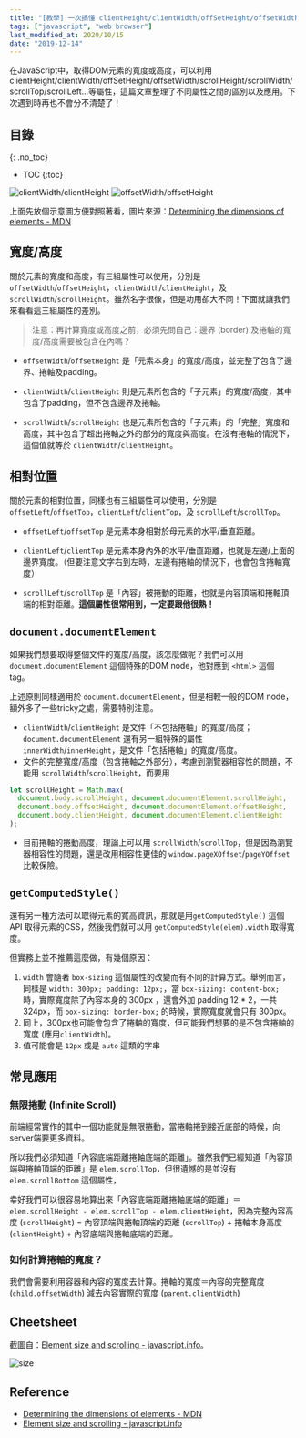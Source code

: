 ```yaml
---
title: "[教學] 一次搞懂 clientHeight/clientWidth/offSetHeight/offsetWidth/scrollHeight/scrollWidth/scrollTop/scrollLeft 的區別"
tags: ["javascript", "web browser"]
last_modified_at: 2020/10/15
date: "2019-12-14"
---
```


在JavaScript中，取得DOM元素的寬度或高度，可以利用clientHeight/clientWidth/offSetHeight/offsetWidth/scrollHeight/scrollWidth/scrollTop/scrollLeft...等屬性，這篇文章整理了不同屬性之間的區別以及應用。下次遇到時再也不會分不清楚了！

## 目錄
{: .no_toc}

- TOC
{:toc}

![clientWidth/clientHeight](https://developer.mozilla.org/@api/deki/files/185/=Dimensions-client.png)
![offsetWidth/offsetHeight](https://developer.mozilla.org/@api/deki/files/186/=Dimensions-offset.png)

上面先放個示意圖方便對照著看，圖片來源：[Determining the dimensions of elements - MDN](https://developer.mozilla.org/en-US/docs/Web/API/CSS_Object_Model/Determining_the_dimensions_of_elements)

## 寬度/高度

關於元素的寬度和高度，有三組屬性可以使用，分別是`offsetWidth`/`offsetHeight`，`clientWidth`/`clientHeight`，及`scrollWidth`/`scrollHeight`。雖然名字很像，但是功用卻大不同！下面就讓我們來看看這三組屬性的差別。

> 注意：再計算寬度或高度之前，必須先問自己：邊界 (border) 及捲軸的寬度/高度需要被包含在內嗎？

* `offsetWidth`/`offsetHeight` 是「元素本身」的寬度/高度，並完整了包含了邊界、捲軸及padding。

* `clientWidth`/`clientHeight` 則是元素所包含的「子元素」的寬度/高度，其中包含了padding，但不包含邊界及捲軸。

* `scrollWidth`/`scrollHeight` 也是元素所包含的「子元素」的「完整」寬度和高度，其中包含了超出捲軸之外的部分的寬度與高度。在沒有捲軸的情況下，這個值就等於 `clientWidth`/`clientHeight`。

## 相對位置

關於元素的相對位置，同樣也有三組屬性可以使用，分別是 `offsetLeft`/`offsetTop`，`clientLeft`/`clientTop`，及 `scrollLeft`/`scrollTop`。

* `offsetLeft`/`offsetTop` 是元素本身相對於母元素的水平/垂直距離。

* `clientLeft`/`clientTop` 是元素本身內外的水平/垂直距離，也就是左邊/上面的邊界寬度。（但要注意文字右到左時，左邊有捲軸的情況下，也會包含捲軸寬度）

* `scrollLeft`/`scrollTop` 是「內容」被捲動的距離，也就是內容頂端和捲軸頂端的相對距離。**這個屬性很常用到，一定要跟他很熟！**

## `document.documentElement`

如果我們想要取得整個文件的寬度/高度，該怎麼做呢？我們可以用  `document.documentElement` 這個特殊的DOM node，他對應到 `<html>` 這個 tag。

上述原則同樣適用於 `document.documentElement`，但是相較一般的DOM node，額外多了一些tricky之處，需要特別注意。

* `clientWidth`/`clientHeight` 是文件「不包括捲軸」的寬度/高度；`document.documentElement` 還有另一組特殊的屬性 `innerWidth`/`innerHeight`，是文件「包括捲軸」的寬度/高度。
* 文件的完整寬度/高度（包含捲軸之外部分），考慮到瀏覽器相容性的問題，不能用 `scrollWidth`/`scrollHeight`，而要用

```JavaScript
let scrollHeight = Math.max(
  document.body.scrollHeight, document.documentElement.scrollHeight,
  document.body.offsetHeight, document.documentElement.offsetHeight,
  document.body.clientHeight, document.documentElement.clientHeight
);
```

* 目前捲軸的捲動高度，理論上可以用 `scrollWidth`/`scrollTop`，但是因為瀏覽器相容性的問題，還是改用相容性更佳的 `window.pageXOffset`/`pageYOffset` 比較保險。

## `getComputedStyle()`

還有另一種方法可以取得元素的寬高資訊，那就是用`getComputedStyle()` 這個 API 取得元素的CSS，然後我們就可以用 `getComputedStyle(elem).width` 取得寬度。

但實務上並不推薦這麼做，有幾個原因：

1. `width` 會隨著 `box-sizing` 這個屬性的改變而有不同的計算方式。舉例而言，同樣是 `width: 300px; padding: 12px;`，當 `box-sizing: content-box;` 時，實際寬度除了內容本身的 300px ，還會外加 padding 12 * 2，一共 324px，而 `box-sizing: border-box;` 的時候，實際寬度就會只有 300px。
2. 同上，300px也可能會包含了捲軸的寬度，但可能我們想要的是不包含捲軸的寬度 (應用`clientWidth`)。
3. 值可能會是 `12px` 或是 `auto` 這類的字串

## 常見應用

### 無限捲動 (Infinite Scroll)

前端經常實作的其中一個功能就是無限捲動，當捲軸捲到接近底部的時候，向server端要更多資料。

所以我們必須知道「內容底端距離捲軸底端的距離」。雖然我們已經知道「內容頂端與捲軸頂端的距離」是 `elem.scrollTop`，但很遺憾的是並沒有`elem.scrollBottom` 這個屬性，

幸好我們可以很容易地算出來「內容底端距離捲軸底端的距離」＝ `elem.scrollHeight - elem.scrollTop - elem.clientHeight`，因為完整內容高度 (`scrollHeight`) = 內容頂端與捲軸頂端的距離 (`scrollTop`) + 捲軸本身高度 (`clientHeight`) + 內容底端與捲軸底端的距離。

### 如何計算捲軸的寬度？

我們會需要利用容器和內容的寬度去計算。捲軸的寬度＝內容的完整寬度 (`child.offsetWidth`) 減去內容實際的寬度 (`parent.clientWidth`)

## Cheetsheet

截圖自：[Element size and scrolling - javascript.info](https://javascript.info/size-and-scroll)。

![size](/images/size.png)

## Reference

* [Determining the dimensions of elements - MDN](https://developer.mozilla.org/en-US/docs/Web/API/CSS_Object_Model/Determining_the_dimensions_of_elements)
* [Element size and scrolling - javascript.info](https://javascript.info/size-and-scroll)
